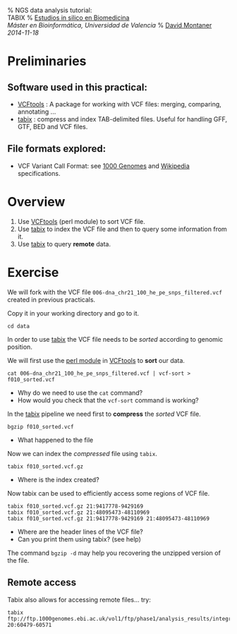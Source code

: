 % NGS data analysis tutorial: <br> TABIX
% [Estudios in silico en Biomedicina](http://www.uv.es/bioinfor/) <br> _Máster en Bioinformática, Universidad de Valencia_
% [David Montaner](http://www.dmontaner.com) <br> _2014-11-18_

<!-- COMMON LINKS HERE -->

[vcftools]: http://vcftools.sourceforge.net/ "VCFtools: A package for working with VCF files: merging, comparing, annotating ..."
[tabix]:http://samtools.sourceforge.net/tabix.shtml "tabix: compress and index TAB-delimited files. Useful for handling GFF, GTF, BED and VCF files"

[vcftools-perl-man]:http://vcftools.sourceforge.net/perl_module.html "VCFtools Perl Module man"
[vcftools-man]:http://vcftools.sourceforge.net/man_latest.html "VCFtools man"
[tabix-man]:http://samtools.sourceforge.net/tabix.shtml "tabix man"

[vcf-format-1000ge]:http://www.1000genomes.org/wiki/Analysis/Variant%20Call%20Format/vcf-variant-call-format-version-41
[vcf-format-wikipedia]:http://en.wikipedia.org/wiki/Variant_Call_Format

[1000 genomes]:http://www.1000genomes.org/ "1000 Genomes Home Page"


Preliminaries
================================================================================


Software used in this practical:
--------------------------------

- [VCFtools] : A package for working with VCF files: merging, comparing, annotating ...
- [tabix] : compress and index TAB-delimited files. Useful for handling GFF, GTF, BED and VCF files.


File formats explored:
----------------------

- VCF Variant Call Format: see [1000 Genomes][vcf-format-1000ge] and [Wikipedia][vcf-format-wikipedia] specifications.


Overview
================================================================================

1. Use [VCFtools] (perl module) to sort VCF file. 
1. Use [tabix] to index the VCF file and then to query some information from it.
1. Use [tabix] to query __remote__ data.



Exercise
================================================================================

We will fork with the VCF file `006-dna_chr21_100_he_pe_snps_filtered.vcf`
created in previous practicals.

Copy it in your working directory and go to it.

    cd data

<!-- data_test directory to run my examples
    cd ..
    rm -r data_test
    mkdir data_test
    cp data/005-dna_chr21_100_hq_pe_snps.vcf  data_test
    cd data_test
-->

<!-- interesante para mas adelante
vcftools --vcf 006-dna_chr21_100_he_pe_snps_filtered.vcf --out 007-fileterd --chr 21 --from-bp 9417778 --to-bp 9439226 --recode
-->


In order to use [tabix] the VCF file needs to be _sorted_ according to genomic position.

We will first use the [perl module][vcftools-perl-man] in [VCFtools][vcftools-man] to __sort__ our data.

    cat 006-dna_chr21_100_he_pe_snps_filtered.vcf | vcf-sort > f010_sorted.vcf

- Why do we need to use the `cat` command?
- How would you check that the `vcf-sort` command is working?


In the [tabix] pipeline we need first to __compress__ the _sorted_ VCF file.

    bgzip f010_sorted.vcf

- What happened to the file


Now we can index the _compressed_ file using `tabix`.

    tabix f010_sorted.vcf.gz

- Where is the index created?


Now tabix can be used to efficiently access some regions of VCF file.

    tabix f010_sorted.vcf.gz 21:9417778-9429169
	tabix f010_sorted.vcf.gz 21:48095473-48110969
    tabix f010_sorted.vcf.gz 21:9417778-9429169 21:48095473-48110969

- Where are the header lines of the VCF file?
- Can you print them using tabix? (see help)

The command `bgzip -d` may help you recovering the unzipped version of the file.


Remote access
-----------------

Tabix also allows for accessing remote files... try:

    tabix ftp://ftp.1000genomes.ebi.ac.uk/vol1/ftp/phase1/analysis_results/integrated_call_sets/ALL.chr20.integrated_phase1_v3.20101123.snps_indels_svs.genotypes.vcf.gz 20:60479-60571


<!--
cp sorted.vcf scorted_bckp.vcf
bgzip -c corted_bckp.vcf > sorted2.vcf.gz
-->

